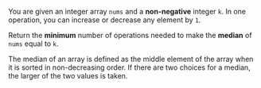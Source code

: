 You are given an integer array `nums` and a **non-negative** integer `k`. In one operation, you can increase or decrease any element by `1`.

Return the **minimum** number of operations needed to make the **median** of `nums` equal to `k`.

The median of an array is defined as the middle element of the array when it is sorted in non-decreasing order. If there are two choices for a median, the larger of the two values is taken.